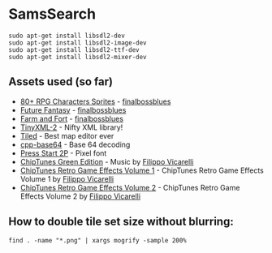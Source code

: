 # SamsSearch

```
sudo apt-get install libsdl2-dev
sudo apt-get install libsdl2-image-dev
sudo apt-get install libsdl2-ttf-dev
sudo apt-get install libsdl2-mixer-dev
```

## Assets used (so far)
* [80+ RPG Characters Sprites](https://finalbossblues.itch.io/tf-rpg-charactersprites-1) - [finalbossblues](https://finalbossblues.itch.io/)
* [Future Fantasy](https://finalbossblues.itch.io/future-fantasy) - [finalbossblues](https://finalbossblues.itch.io/)
* [Farm and Fort](https://finalbossblues.itch.io/time-fantasy-farmandfort) - [finalbossblues](https://finalbossblues.itch.io/)
* [TinyXML-2](https://github.com/leethomason/tinyxml2) - Nifty XML library! 
* [Tiled](https://www.mapeditor.org/) - Best map editor ever
* [cpp-base64](https://github.com/ReneNyffenegger/cpp-base64) - Base 64 decoding
* [Press Start 2P](https://www.fontspace.com/press-start-2p-font-f11591) - Pixel font
* [ChipTunes Green Edition](https://filippogameaudio.itch.io/8-bit-nes-style-chiptunes) - Music by [Filippo Vicarelli](https://filippogameaudio.itch.io/)
* [ChipTunes Retro Game Effects Volume 1](https://filippogameaudio.itch.io/game-sound-effects-01) - ChipTunes Retro Game Effects Volume 1 by [Filippo Vicarelli](https://filippogameaudio.itch.io/)
* [ChipTunes Retro Game Effects Volume 2](https://filippogameaudio.itch.io/game-sound-effects-02) - ChipTunes Retro Game Effects Volume 2 by [Filippo Vicarelli](https://filippogameaudio.itch.io/)

## How to double tile set size without blurring:
```
find . -name "*.png" | xargs mogrify -sample 200%
```
